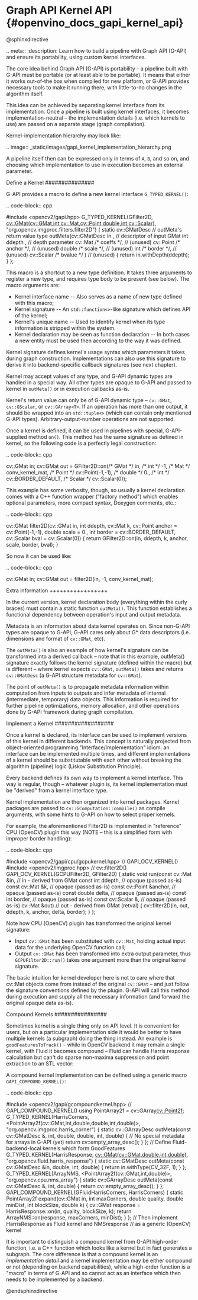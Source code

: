 # Graph API Kernel API {#openvino_docs_gapi_kernel_api}

@sphinxdirective

.. meta::
   :description: Learn how to build a pipeline with Graph API (G-API) and ensure its portability, using custom kernel interfaces.

The core idea behind Graph API (G-API) is portability – a pipeline built with G-API must be portable (or at least able to be portable). It means that either it works out-of-the box when compiled for new platform, or G-API provides necessary tools to make it running there, with little-to-no changes in the algorithm itself.

This idea can be achieved by separating kernel interface from its implementation. Once a pipeline is built using kernel interfaces, it becomes implementation-neutral – the implementation details (i.e. which kernels to use) are passed on a separate stage (graph compilation).

Kernel-implementation hierarchy may look like:

.. image:: _static/images/gapi_kernel_implementation_hierarchy.png

A pipeline itself then can be expressed only in terms of ``A``, ``B``, and so on, and choosing which implementation to use in execution becomes an external parameter.

Define a Kernel
###############

G-API provides a macro to define a new kernel interface ``G_TYPED_KERNEL()``:

.. code-block:: cpp
   
   #include <opencv2/gapi.hpp>
   G_TYPED_KERNEL(GFilter2D,
                  <cv::GMat(cv::GMat,int,cv::Mat,cv::Point,double,int,cv::Scalar)>,
                  "org.opencv.imgproc.filters.filter2D")
   {
       static cv::GMatDesc                 // outMeta's return value type
       outMeta(cv::GMatDesc    in       ,  // descriptor of input GMat
               int             ddepth   ,  // depth parameter
               cv::Mat      /\* coeffs \*/,  // (unused)
               cv::Point    /\* anchor \*/,  // (unused)
               double       /\* scale  \*/,  // (unused)
               int          /\* border \*/,  // (unused)
               cv::Scalar   /\* bvalue \*/ ) // (unused)
       {
           return in.withDepth(ddepth);
       }
   };


This macro is a shortcut to a new type definition. It takes three arguments to register a new type, and requires type body to be present (see below). The macro arguments are:

* Kernel interface name -- Also serves as a name of new type defined with this macro;
* Kernel signature -- An ``std::function<>``-like signature which defines API of the kernel;
* Kernel's unique name -- Used to identify kernel when its type information is stripped within the system.
* Kernel declaration may be seen as function declaration -- In both cases a new entity must be used then according to the way it was defined.

Kernel signature defines kernel's usage syntax which parameters it takes during graph construction. Implementations can also use this signature to derive it into backend-specific callback signatures (see next chapter).

Kernel may accept values of any type, and G-API dynamic types are handled in a special way. All other types are opaque to G-API and passed to kernel in ``outMeta()`` or in execution callbacks as-is.

Kernel's return value can only be of G-API dynamic type – ``cv::GMat``, ``cv::GScalar``, or ``cv::GArray<T>``. If an operation has more than one output, it should be wrapped into an ``std::tuple<>`` (which can contain only mentioned G-API types). Arbitrary-output-number operations are not supported.

Once a kernel is defined, it can be used in pipelines with special, G-API-supplied method ``on()``. This method has the same signature as defined in kernel, so the following code is a perfectly legal construction:

.. code-block:: cpp
   
   cv::GMat in;
   cv::GMat out = GFilter2D::on(/\* GMat    \*/  in,
                                /\* int     \*/  -1,
                                /\* Mat     \*/  conv_kernel_mat,
                                /\* Point   \*/  cv::Point(-1,-1),
                                /\* double  \*/  0.,
                                /\* int     \*/  cv::BORDER_DEFAULT,
                                /\* Scalar  \*/  cv::Scalar(0));


This example has some verbosity, though, so usually a kernel declaration comes with a C++ function wrapper ("factory method") which enables optional parameters, more compact syntax, Doxygen comments, etc.:

.. code-block:: cpp
   
   cv::GMat filter2D(cv::GMat   in,
                     int        ddepth,
                     cv::Mat    k,
                     cv::Point  anchor  = cv::Point(-1,-1),
                     double     scale   = 0.,
                     int        border  = cv::BORDER_DEFAULT,
                     cv::Scalar bval    = cv::Scalar(0))
   {
       return GFilter2D::on(in, ddepth, k, anchor, scale, border, bval);
   }


So now it can be used like:

.. code-block:: cpp
   
   cv::GMat in;
   cv::GMat out = filter2D(in, -1, conv_kernel_mat);


Extra information
+++++++++++++++++

In the current version, kernel declaration body (everything within the curly braces) must contain a static function ``outMeta()``. This function establishes a functional dependency between operation's input and output metadata.

Metadata is an information about data kernel operates on. Since non-G-API types are opaque to G-API, G-API cares only about G* data descriptors (i.e. dimensions and format of ``cv::GMat``, etc).

The ``outMeta()`` is also an example of how kernel's signature can be transformed into a derived callback – note that in this example, outMeta() signature exactly follows the kernel signature (defined within the macro) but is different – where kernel expects ``cv::GMat``, ``outMeta()`` takes and returns ``cv::GMatDesc`` (a G-API structure metadata for ``cv::GMat``).

The point of ``outMeta()`` is to propagate metadata information within computation from inputs to outputs and infer metadata of internal (intermediate, temporary) data objects. This information is required for further pipeline optimizations, memory allocation, and other operations done by G-API framework during graph compilation.

Implement a Kernel
##################

Once a kernel is declared, its interface can be used to implement versions of this kernel in different backends. This concept is naturally projected from object-oriented programming "Interface/Implementation" idiom: an interface can be implemented multiple times, and different implementations of a kernel should be substitutable with each other without breaking the algorithm (pipeline) logic (Liskov Substitution Principle).

Every backend defines its own way to implement a kernel interface. This way is regular, though – whatever plugin is, its kernel implementation must be "derived" from a kernel interface type.

Kernel implementation are then organized into kernel packages. Kernel packages are passed to ``cv::GComputation::compile()`` as compile arguments, with some hints to G-API on how to select proper kernels.

For example, the aforementioned Filter2D is implemented in "reference" CPU (OpenCV) plugin this way (NOTE – this is a simplified form with improper border handling):

.. code-block:: cpp

   #include <opencv2/gapi/cpu/gcpukernel.hpp>     // GAPI_OCV_KERNEL()
   #include <opencv2/imgproc.hpp>                 // cv::filter2D()
   GAPI_OCV_KERNEL(GCPUFilter2D, GFilter2D)
   {
       static void
       run(const cv::Mat    &in,       // in - derived from GMat
           const int         ddepth,   // opaque (passed as-is)
           const cv::Mat    &k,        // opaque (passed as-is)
           const cv::Point  &anchor,   // opaque (passed as-is)
           const double      delta,    // opaque (passed as-is)
           const int         border,   // opaque (passed as-is)
           const cv::Scalar &,         // opaque (passed as-is)
           cv::Mat          &out)      // out - derived from GMat (retval)
       {
           cv::filter2D(in, out, ddepth, k, anchor, delta, border);
       }
   };


Note how CPU (OpenCV) plugin has transformed the original kernel signature:

* Input ``cv::GMat`` has been substituted with ``cv::Mat``, holding actual input data for the underlying OpenCV function call;
* Output ``cv::GMat`` has been transformed into extra output parameter, thus ``GCPUFilter2D::run()`` takes one argument more than the original kernel signature.

The basic intuition for kernel developer here is not to care where that cv::Mat objects come from instead of the original ``cv::GMat`` – and just follow the signature conventions defined by the plugin. G-API will call this method during execution and supply all the necessary information (and forward the original opaque data as-is).

Compound Kernels
################

Sometimes kernel is a single thing only on API level. It is convenient for users, but on a particular implementation side it would be better to have multiple kernels (a subgraph) doing the thing instead. An example is ``goodFeaturesToTrack()`` – while in OpenCV backend it may remain a single kernel, with Fluid it becomes compound – Fluid can handle Harris response calculation but can't do sparse non-maxima suppression and point extraction to an STL vector:

A compound kernel implementation can be defined using a generic macro ``GAPI_COMPOUND_KERNEL()``:

.. code-block:: cpp
   
   #include <opencv2/gapi/gcompoundkernel.hpp>       // GAPI_COMPOUND_KERNEL()
   using PointArray2f = cv::GArray<cv::Point2f>;
   G_TYPED_KERNEL(HarrisCorners,
                  <PointArray2f(cv::GMat,int,double,double,int,double)>,
                  "org.opencv.imgproc.harris_corner")
   {
       static cv::GArrayDesc outMeta(const cv::GMatDesc &,
                                     int,
                                     double,
                                     double,
                                     int,
                                     double)
       {
           // No special metadata for arrays in G-API (yet)
           return cv::empty_array_desc();
       }
   };
   // Define Fluid-backend-local kernels which form GoodFeatures
   G_TYPED_KERNEL(HarrisResponse,
                  <cv::GMat(cv::GMat,double,int,double)>,
                  "org.opencv.fluid.harris_response")
   {
       static cv::GMatDesc outMeta(const cv::GMatDesc &in,
                                   double,
                                   int,
                                   double)
       {
           return in.withType(CV_32F, 1);
       }
   };
   G_TYPED_KERNEL(ArrayNMS,
                  <PointArray2f(cv::GMat,int,double)>,
                  "org.opencv.cpu.nms_array")
   {
       static cv::GArrayDesc outMeta(const cv::GMatDesc &,
                                     int,
                                     double)
       {
           return cv::empty_array_desc();
       }
   };
   GAPI_COMPOUND_KERNEL(GFluidHarrisCorners, HarrisCorners)
   {
       static PointArray2f
       expand(cv::GMat in,
              int      maxCorners,
              double   quality,
              double   minDist,
              int      blockSize,
              double   k)
       {
           cv::GMat response = HarrisResponse::on(in, quality, blockSize, k);
           return ArrayNMS::on(response, maxCorners, minDist);
       }
   };
   // Then implement HarrisResponse as Fluid kernel and NMSresponse
   // as a generic (OpenCV) kernel

It is important to distinguish a compound kernel from G-API high-order function, i.e. a C++ function which looks like a kernel but in fact generates a subgraph. The core difference is that a compound kernel is an *implementation detail* and a kernel implementation may be either compound or not (depending on backend capabilities), while a high-order function is a "macro" in terms of G-API and so cannot act as an interface which then needs to be implemented by a backend.

@endsphinxdirective

